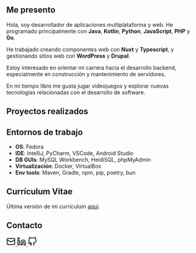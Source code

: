 ## Me presento

Hola, soy desarrollador de aplicaciones multiplataforma y web.
He programado principalmente con **Java**, **Kotlin**, **Python**, **JavaScript**, **PHP** y **Go**.

He trabajado creando componentes web con **Nuxt** y **Typescript**, y gestionando sitios web con **WordPress** y **Drupal**.

Estoy interesado en orientar mi carrera hacia el desarrollo backend, especialmente en construcción y mantenimiento de servidores.

En mi tiempo libre me gusta jugar videojuegos y explorar nuevas tecnologías relacionadas con el desarrollo de software.

## Proyectos realizados

<RepoList></RepoList>

## Entornos de trabajo

- **OS**: Fedora
- **IDE**: IntelliJ, PyCharm, VSCode, Android Studio
- **DB GUIs**: MySQL Workbench, HeidiSQL, phpMyAdmin
- **Virtualización**: Docker, VirtualBox
- **Env tools**: Maven, Gradle, npm, pip, poetry, bun

## Currículum Vitae

Última versión de mi currículum <a href="downloads/cv.pdf" target="_blank" rel="noopener noreferrer">aquí</a>.

## Contacto

<a class="icon-link" target="_blank" rel="noopener noreferrer" href="mailto:j.ferraperez@outlook.com">
    <svg xmlns="http://www.w3.org/2000/svg" width="24" height="24" viewBox="0 0 24 24"><g fill="none" stroke="currentColor" stroke-linecap="round" stroke-linejoin="round" stroke-width="2"><rect width="20" height="16" x="2" y="4" rx="2"/><path d="m22 8l-10 5L2 8"/></g></svg>
</a>

<a class="icon-link" target="_blank" rel="noopener noreferrer" href="https://www.linkedin.com/in/jaume-ferrà-pérez-9a270332b">
    <svg xmlns="http://www.w3.org/2000/svg" width="24" height="24" viewBox="0 0 24 24"><g fill="none" stroke="currentColor" stroke-linecap="round" stroke-linejoin="round" stroke-width="2"><circle cx="4" cy="4" r="2"/><path d="M2 9h4v12H2Zm20 12h-4v-7a2 2 0 0 0-4 0v7h-4v-7a6 6 0 0 1 12 0Z"/></g></svg>
</a>

<a class="icon-link" target="_blank" rel="noopener noreferrer" href="https://github.com/jaum3fp">
    <svg xmlns="http://www.w3.org/2000/svg" width="24" height="24" viewBox="0 0 24 24"><path fill="none" stroke="currentColor" stroke-linecap="round" stroke-linejoin="round" stroke-width="2" d="M9 22v-3q0-2 1-3A7 6.5 0 0 1 5 5Q4 3 5 1q3 0 4 2q3.5-1 7 0q1-2 4-2q1 2 0 4a7 6.5 0 0 1-5 11q1 1 1 3v3m-7-3c-4 1-4-2-7-3"/></svg>
</a>
